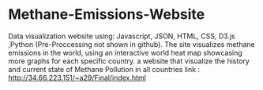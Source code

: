# Methane-Emissions-Website
Data visualization website using: Javascript, JSON, HTML, CSS, D3.js ,Python (Pre-Proccessing not shown in github).
The site visualizes methane emissions in the world, using an interactive world heat map showcasing more graphs for each specific country.
a website that visualize the history and current state of Methane Pollution in all countries
link : http://34.66.223.151/~a29/Final/index.html
